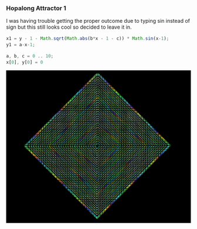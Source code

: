 ### Hopalong Attractor 1

I was having trouble getting the proper outcome due to typing sin instead of sign but this still looks cool so decided to leave it in.
 ```js
x1 = y - 1 - Math.sqrt(Math.abs(b*x - 1 - c)) * Math.sin(x-1);
y1 = a-x-1;
```
```js
a, b, c = 0 .. 10;
x[0], y[0] = 0
```

![samplegif](sample.gif)

